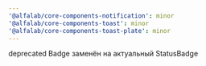 ```yaml
---
'@alfalab/core-components-notification': minor
'@alfalab/core-components-toast': minor
'@alfalab/core-components-toast-plate': minor
---
```


deprecated Badge заменён на актуальный StatusBadge
